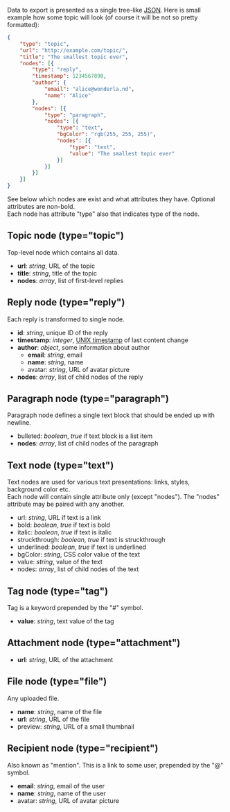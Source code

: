 Data to export is presented as a single tree-like [JSON](http://en.wikipedia.org/wiki/JSON). Here is small example how some topic will look (of course it will be not so pretty formatted):  
```json
{
    "type": "topic",
    "url": "http://example.com/topic/",
    "title": "The smallest topic ever",
    "nodes": [{
        "type": "reply",
        "timestamp": 1234567890,
        "author": {
            "email": "alice@wonderla.nd",
            "name": "Alice"
        },
        "nodes": [{
            "type": "paragraph",
            "nodes": [{
                "type": "text",
                "bgColor": "rgb(255, 255, 255)",
                "nodes": [{
                    "type": "text",
                    "value": "The smallest topic ever"
                }]
            }]
        }]
    }]
}
```
See below which nodes are exist and what attributes they have. Optional attributes are non-bold.  
Each node has attribute "type" also that indicates type of the node.

## Topic node (type="topic")
Top-level node which contains all data.
* __url__: _string_, URL of the topic
* __title__: _string_, title of the topic
* __nodes__: _array_, list of first-level replies

## Reply node (type="reply")
Each reply is transformed to single node.
* __id__: _string_, unique ID of the reply
* __timestamp__: _integer_, [UNIX timestamp](http://en.wikipedia.org/wiki/Unix_timestamp) of last content change
* __author__: _object_, some information about author
    * __email__: _string_, email
    * __name__: _string_, name
    * avatar: _string_, URL of avatar picture
* __nodes__: _array_, list of child nodes of the reply
  
## Paragraph node (type="paragraph")
Paragraph node defines a single text block that should be ended up with newline.
* bulleted: _boolean_, _true_ if text block is a list item
* __nodes__: _array_, list of child nodes of the paragraph

## Text node (type="text")
Text nodes are used for various text presentations: links, styles, background color etc.  
Each node will contain single attribute only (except "nodes"). The "nodes" attribute may be paired with any another.
* url: _string_, URL if text is a link
* bold: _boolean_, _true_ if text is bold
* italic: _boolean_, _true_ if text is italic
* struckthrough: _boolean_, _true_ if text is struckthrough
* underlined: _boolean_, _true_ if text is underlined
* bgColor: _string_, CSS color value of the text
* value: _string_, value of the text
* nodes: _array_, list of child nodes of the text

## Tag node (type="tag")
Tag is a keyword prepended by the "#" symbol.
* __value__: _string_, text value of the tag

## Attachment node (type="attachment")
* __url__: _string_, URL of the attachment
  
## File node (type="file")
Any uploaded file.
* __name__: _string_, name of the file
* __url__: _string_, URL of the file
* preview: _string_, URL of a small thumbnail

## Recipient node (type="recipient")
Also known as "mention". This is a link to some user, prepended by the "@" symbol.
* __email__: _string_, email of the user
* __name__: _string_, name of the user
* avatar: _string_, URL of avatar picture
